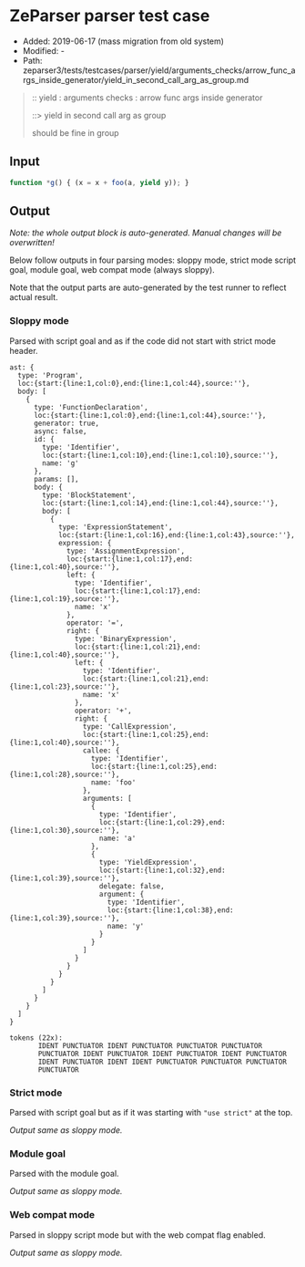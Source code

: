 # ZeParser parser test case

- Added: 2019-06-17 (mass migration from old system)
- Modified: -
- Path: zeparser3/tests/testcases/parser/yield/arguments_checks/arrow_func_args_inside_generator/yield_in_second_call_arg_as_group.md

> :: yield : arguments checks : arrow func args inside generator
>
> ::> yield in second call arg as group
>
> should be fine in group

## Input

`````js
function *g() { (x = x + foo(a, yield y)); }
`````

## Output

_Note: the whole output block is auto-generated. Manual changes will be overwritten!_

Below follow outputs in four parsing modes: sloppy mode, strict mode script goal, module goal, web compat mode (always sloppy).

Note that the output parts are auto-generated by the test runner to reflect actual result.

### Sloppy mode

Parsed with script goal and as if the code did not start with strict mode header.

`````
ast: {
  type: 'Program',
  loc:{start:{line:1,col:0},end:{line:1,col:44},source:''},
  body: [
    {
      type: 'FunctionDeclaration',
      loc:{start:{line:1,col:0},end:{line:1,col:44},source:''},
      generator: true,
      async: false,
      id: {
        type: 'Identifier',
        loc:{start:{line:1,col:10},end:{line:1,col:10},source:''},
        name: 'g'
      },
      params: [],
      body: {
        type: 'BlockStatement',
        loc:{start:{line:1,col:14},end:{line:1,col:44},source:''},
        body: [
          {
            type: 'ExpressionStatement',
            loc:{start:{line:1,col:16},end:{line:1,col:43},source:''},
            expression: {
              type: 'AssignmentExpression',
              loc:{start:{line:1,col:17},end:{line:1,col:40},source:''},
              left: {
                type: 'Identifier',
                loc:{start:{line:1,col:17},end:{line:1,col:19},source:''},
                name: 'x'
              },
              operator: '=',
              right: {
                type: 'BinaryExpression',
                loc:{start:{line:1,col:21},end:{line:1,col:40},source:''},
                left: {
                  type: 'Identifier',
                  loc:{start:{line:1,col:21},end:{line:1,col:23},source:''},
                  name: 'x'
                },
                operator: '+',
                right: {
                  type: 'CallExpression',
                  loc:{start:{line:1,col:25},end:{line:1,col:40},source:''},
                  callee: {
                    type: 'Identifier',
                    loc:{start:{line:1,col:25},end:{line:1,col:28},source:''},
                    name: 'foo'
                  },
                  arguments: [
                    {
                      type: 'Identifier',
                      loc:{start:{line:1,col:29},end:{line:1,col:30},source:''},
                      name: 'a'
                    },
                    {
                      type: 'YieldExpression',
                      loc:{start:{line:1,col:32},end:{line:1,col:39},source:''},
                      delegate: false,
                      argument: {
                        type: 'Identifier',
                        loc:{start:{line:1,col:38},end:{line:1,col:39},source:''},
                        name: 'y'
                      }
                    }
                  ]
                }
              }
            }
          }
        ]
      }
    }
  ]
}

tokens (22x):
       IDENT PUNCTUATOR IDENT PUNCTUATOR PUNCTUATOR PUNCTUATOR
       PUNCTUATOR IDENT PUNCTUATOR IDENT PUNCTUATOR IDENT PUNCTUATOR
       IDENT PUNCTUATOR IDENT IDENT PUNCTUATOR PUNCTUATOR PUNCTUATOR
       PUNCTUATOR
`````

### Strict mode

Parsed with script goal but as if it was starting with `"use strict"` at the top.

_Output same as sloppy mode._

### Module goal

Parsed with the module goal.

_Output same as sloppy mode._

### Web compat mode

Parsed in sloppy script mode but with the web compat flag enabled.

_Output same as sloppy mode._
